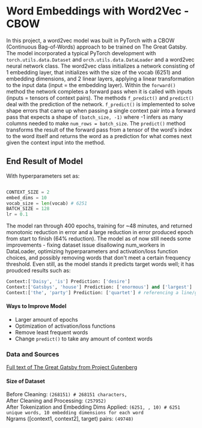 # Word Embeddings with Word2Vec - CBOW 
In this project, a word2vec model was built in PyTorch with a CBOW (Continuous Bag-of-Words) approach to be trained on The Great Gatsby. The model incorporated a typical PyTorch development with ```torch.utils.data.Dataset``` and ```orch.utils.data.DataLoader``` and a word2vec neural network class. The word2vec class initializes a network consisting of 1 embedding layer, that initializes with the size of the vocab (6251) and embedding dimensions, and 2 linear layers, applying a linear transformation to the input data (input = the embedding layer). Within the ```forward()``` method the network completes a forward pass when it is called with inputs (inputs = tensors of context pairs). The methods ```f_predict()``` and ```predict()``` deal with the prediction of the network. ```f_predict()``` is implemented to solve shape errors that came up when passing a single context pair into a forward pass that expects a shape of ```(batch_size, -1)``` where -1 infers as many columns needed to make ```num_rows = batch_size```. The ```predict()``` method transforms the result of the forward pass from a tensor of the word's index to the word itself and returns the word as a prediction for what comes next given the context input into the method.

## End Result of Model
With hyperparameters set as: 
```python

CONTEXT_SIZE = 2
embed_dims = 10
vocab_size = len(vocab) # 6251
BATCH_SIZE = 128
lr = 0.1
```
The model ran through 400 epochs, training for ~48 minutes, and returned monotonic reduction in error and a large reduction in error produced epoch from start to finish (64% reduction). The model as of now still needs some improvements - fixing dataset issue disallowing num_workers in DataLoader, optimizing hyperparameters and activation/loss function choices, and possibly removing words that don't meet a certain frequency threshold. Even still, as the model stands it predicts target words well; it has proudced results such as:
```python
Context:['Daisy', 'is'] Prediction: ['desire']
Context:['Gatsbys', 'house'] Prediction: ['enormous'] and ['largest']
Context:['the', 'party'] Prediction: ['quartet'] # referencing a line/group in the book
```

#### Ways to Improve Model
* Larger amount of epochs
* Optimization of activation/loss functions
* Remove least frequent words
* Change ```predict()``` to take any amount of context words

### Data and Sources
[Full text of The Great Gatsby from Project Gutenberg](https://www.gutenberg.org/ebooks/64317)

#### Size of Dataset
Before Cleaning: ```(268151) # 268151 characters,``` <br>
After Cleaning and Processing: ```(257952)```<br>
After Tokenization and Embedding Dims Applied: ```(6251, , 10) # 6251 unique words, 10 embedding dimensions for each word``` <br>
Ngrams ([context1, context2], target) pairs: ```(49748)```<br>
